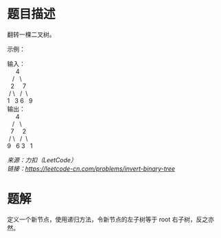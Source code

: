 # 题目描述
翻转一棵二叉树。

示例：  

输入：  
&nbsp;&nbsp;&nbsp;&nbsp;&nbsp;4  
&nbsp;&nbsp;&nbsp;/&nbsp;&nbsp;&nbsp;\  
&nbsp;&nbsp;2&nbsp;&nbsp;&nbsp;&nbsp;&nbsp;7  
&nbsp;/&nbsp;\\&nbsp;&nbsp;&nbsp;/&nbsp;&nbsp;\  
1&nbsp;&nbsp;&nbsp;3&nbsp;6&nbsp;&nbsp;&nbsp;9  
输出：  
&nbsp;&nbsp;&nbsp;&nbsp;&nbsp;4  
&nbsp;&nbsp;&nbsp;/&nbsp;&nbsp;&nbsp;\  
&nbsp;&nbsp;7&nbsp;&nbsp;&nbsp;&nbsp;&nbsp;2  
&nbsp;/&nbsp;\\&nbsp;&nbsp;&nbsp;/&nbsp;&nbsp;\  
9&nbsp;&nbsp;&nbsp;6&nbsp;3&nbsp;&nbsp;&nbsp;1  

*来源：力扣（LeetCode）*  
*链接：https://leetcode-cn.com/problems/invert-binary-tree*  

# 题解
定义一个新节点，使用递归方法，令新节点的左子树等于 root 右子树，反之亦然。
